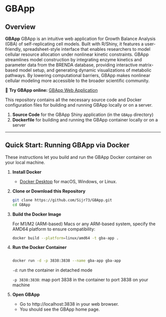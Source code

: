 
# GBApp

## Overview

**GBApp** GBApp is an intuitive web application for Growth Balance Analysis (GBA) of self-replicating cell models. Built with R/Shiny, it features a user-friendly, spreadsheet-style interface that enables researchers to model cellular resource allocation under nonlinear kinetic constraints. GBApp streamlines model construction by integrating enzyme kinetics and parameter data from the BRENDA database, providing interactive matrix-based model setup, and generating dynamic visualizations of metabolic pathways. By lowering computational barriers, GBApp makes nonlinear cellular modeling more accessible to the broader scientific community.

🔗 **Try GBApp online:** [GBApp Web Application](https://gba.ccb.cs.hhu.de/) 

This repository contains all the necessary source code and Docker configuration files for building and running GBApp locally or on a server.

1. **Source Code** for the GBApp Shiny application (in the `GBApp` directory)  
2. **Dockerfile** for building and running the GBApp container locally or on a server

---

## Quick Start: Running GBApp via Docker

These instructions let you build and run the GBApp Docker container on your local machine.

1. **Install Docker**  
   - [Docker Desktop](https://www.docker.com/products/docker-desktop) for macOS, Windows, or Linux.

2. **Clone or Download this Repository**

   ```bash
   git clone https://github.com/Sijr73/GBApp.git
   cd GBApp

3. **Build the Docker Image**

   For M1/M2 (ARM-based) Macs or any ARM-based system, specify the AMD64 platform to ensure compatibility:
   ```bash
   docker build --platform=linux/amd64 -t gba-app .
   ```

4. **Run the Docker Container**

   ```bash
   
   docker run -d -p 3838:3838 --name gba-app gba-app
   ```
   `-d`: run the container in detached mode

   `-p 3838:3838`: map port 3838 in the container to port 3838 on your machine

5. **Open GBApp**

   - Go to http://localhost:3838 in your web browser.
   - You should see the GBApp home page.

